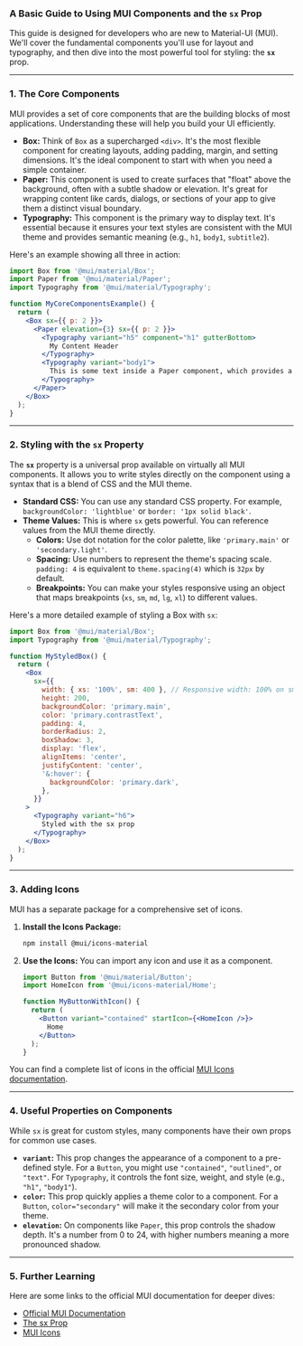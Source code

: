 ### A Basic Guide to Using MUI Components and the `sx` Prop

This guide is designed for developers who are new to Material-UI (MUI). We'll cover the fundamental components you'll use for layout and typography, and then dive into the most powerful tool for styling: the **`sx`** prop.

-----

### 1\. The Core Components

MUI provides a set of core components that are the building blocks of most applications. Understanding these will help you build your UI efficiently.

  * **Box:** Think of `Box` as a supercharged `<div>`. It's the most flexible component for creating layouts, adding padding, margin, and setting dimensions. It's the ideal component to start with when you need a simple container.
  * **Paper:** This component is used to create surfaces that "float" above the background, often with a subtle shadow or elevation. It's great for wrapping content like cards, dialogs, or sections of your app to give them a distinct visual boundary.
  * **Typography:** This component is the primary way to display text. It's essential because it ensures your text styles are consistent with the MUI theme and provides semantic meaning (e.g., `h1`, `body1`, `subtitle2`).

Here's an example showing all three in action:

```jsx
import Box from '@mui/material/Box';
import Paper from '@mui/material/Paper';
import Typography from '@mui/material/Typography';

function MyCoreComponentsExample() {
  return (
    <Box sx={{ p: 2 }}>
      <Paper elevation={3} sx={{ p: 2 }}>
        <Typography variant="h5" component="h1" gutterBottom>
          My Content Header
        </Typography>
        <Typography variant="body1">
          This is some text inside a Paper component, which provides a nice elevated surface.
        </Typography>
      </Paper>
    </Box>
  );
}
```

-----

### 2\. Styling with the `sx` Property

The **`sx`** property is a universal prop available on virtually all MUI components. It allows you to write styles directly on the component using a syntax that is a blend of CSS and the MUI theme.

  * **Standard CSS:** You can use any standard CSS property. For example, `backgroundColor: 'lightblue'` or `border: '1px solid black'`.
  * **Theme Values:** This is where `sx` gets powerful. You can reference values from the MUI theme directly.
      * **Colors:** Use dot notation for the color palette, like `'primary.main'` or `'secondary.light'`.
      * **Spacing:** Use numbers to represent the theme's spacing scale. `padding: 4` is equivalent to `theme.spacing(4)` which is `32px` by default.
      * **Breakpoints:** You can make your styles responsive using an object that maps breakpoints (`xs`, `sm`, `md`, `lg`, `xl`) to different values.

Here's a more detailed example of styling a Box with `sx`:

```jsx
import Box from '@mui/material/Box';
import Typography from '@mui/material/Typography';

function MyStyledBox() {
  return (
    <Box
      sx={{
        width: { xs: '100%', sm: 400 }, // Responsive width: 100% on small screens, 400px on small and up
        height: 200,
        backgroundColor: 'primary.main',
        color: 'primary.contrastText',
        padding: 4,
        borderRadius: 2,
        boxShadow: 3,
        display: 'flex',
        alignItems: 'center',
        justifyContent: 'center',
        '&:hover': {
          backgroundColor: 'primary.dark',
        },
      }}
    >
      <Typography variant="h6">
        Styled with the sx prop
      </Typography>
    </Box>
  );
}
```

-----

### 3\. Adding Icons

MUI has a separate package for a comprehensive set of icons.

1.  **Install the Icons Package:**
    ```bash
    npm install @mui/icons-material
    ```
2.  **Use the Icons:** You can import any icon and use it as a component.
    ```jsx
    import Button from '@mui/material/Button';
    import HomeIcon from '@mui/icons-material/Home';

    function MyButtonWithIcon() {
      return (
        <Button variant="contained" startIcon={<HomeIcon />}>
          Home
        </Button>
      );
    }
    ```

You can find a complete list of icons in the official [MUI Icons documentation](https://mui.com/material-ui/material-icons/).

-----

### 4\. Useful Properties on Components

While `sx` is great for custom styles, many components have their own props for common use cases.

  * **`variant`:** This prop changes the appearance of a component to a pre-defined style. For a `Button`, you might use `"contained"`, `"outlined"`, or `"text"`. For `Typography`, it controls the font size, weight, and style (e.g., `"h1"`, `"body1"`).
  * **`color`:** This prop quickly applies a theme color to a component. For a `Button`, `color="secondary"` will make it the secondary color from your theme.
  * **`elevation`:** On components like `Paper`, this prop controls the shadow depth. It's a number from 0 to 24, with higher numbers meaning a more pronounced shadow.

-----

### 5\. Further Learning

Here are some links to the official MUI documentation for deeper dives:

  * [Official MUI Documentation](https://mui.com/material-ui/getting-started/installation/)
  * [The sx Prop](https://mui.com/system/getting-started/the-sx-prop/)
  * [MUI Icons](https://mui.com/material-ui/material-icons/)